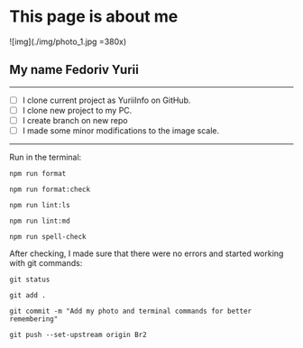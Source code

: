 # This page is about me

![img](./img/photo_1.jpg =380x)

## My name Fedoriv Yurii

---

- [ ] I clone current project as YuriiInfo on GitHub.
- [ ] I clone new project to my PC.
- [ ] I create branch on new repo
- [ ] I made some minor modifications to the image scale.

---

Run in the terminal:

`npm run format`

`npm run format:check`

`npm run lint:ls`

`npm run lint:md`

`npm run spell-check`

After checking, I made sure that there were no errors and started working with
git commands:

`git status`

`git add .`

`git commit -m "Add my photo and terminal commands for better remembering"`

`git push --set-upstream origin Br2`
